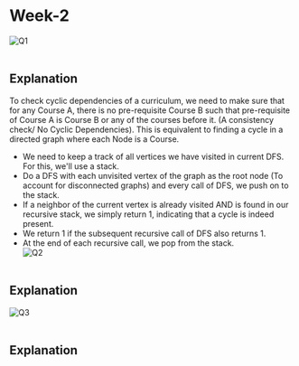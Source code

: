 # Week-2
![Q1](https://i.imgur.com/kKjgn7l.png) <br> <br>
## Explanation
To check cyclic dependencies of a curriculum, we need to make sure that for any Course A, there is no pre-requisite Course B such that pre-requisite of Course A is Course B or any of the courses before it. (A consistency check/ No Cyclic Dependencies). This is equivalent to finding a cycle in a directed graph where each Node is a Course.
* We need to keep a track of all vertices we have visited in current DFS. For this, we'll use a stack.
* Do a DFS with each unvisited vertex of the graph as the root node (To account for disconnected graphs) and every call of DFS, we push on to the stack.
* If a neighbor of the current vertex is already visited AND is found in our recursive stack, we simply return 1, indicating that a cycle is indeed present.
* We return 1 if the subsequent recursive call of DFS also returns 1.
* At the end of each recursive call, we pop from the stack. <br>
![Q2](https://i.imgur.com/oha7kyy.png) <br> <br>
## Explanation
![Q3](https://i.imgur.com/8wFVJGk.png) <br> <br>
## Explanation
